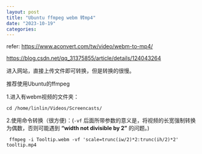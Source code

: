 ```yaml
---
layout: post
title: "Ubuntu ffmpeg webm 转mp4"
date: "2023-10-19"
categories: 
---
```

<p>refer:&nbsp;<a href="https://www.aconvert.com/tw/video/webm-to-mp4/">https://www.aconvert.com/tw/video/webm-to-mp4/</a></p>

<p><a href="https://blog.csdn.net/qq_31375855/article/details/124043264">https://blog.csdn.net/qq_31375855/article/details/124043264</a></p>

<p>进入网站，直接上传文件即可转换，但是转换的很慢。</p>

<p>推荐使用Ubuntu的ffmpeg</p>

<p>1.进入有webm视频的文件夹：</p>

<pre>
<code>cd /home/linlin/Videos/Screencasts/</code></pre>

<p>2.使用命令转换（很方便)：(<code>-vf</code> 后面所带参数的意义是，将视频的长宽强制转换为偶数，否则可能遇到 <strong>&ldquo;width not divisible by 2&rdquo;</strong> 的问题。)</p>

<pre>
<code>&nbsp;ffmpeg -i Tooltip.webm -vf &#39;scale=trunc(iw/2)*2:trunc(ih/2)*2&#39; tooltip.mp4</code></pre>

